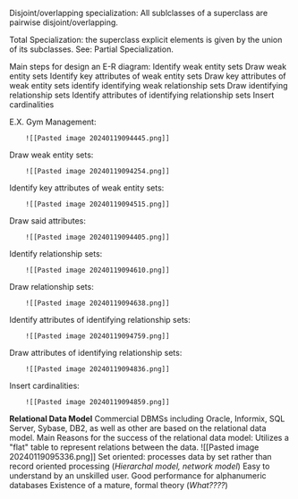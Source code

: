 
Disjoint/overlapping specialization:
	All sublclasses of a superclass are pairwise disjoint/overlapping.

Total Specialization:
	the superclass explicit elements is given by the union of its subclasses.
	See: Partial Specialization.

Main steps for design an E-R diagram:
	Identify weak entity sets
	Draw weak entity sets
	Identify key attributes of weak entity sets
	Draw key attributes of weak entity sets
	identify identifying weak relationship sets
	Draw identifying relationship sets
	Identify attributes of identifying relationship sets
	Insert cardinalities

E.X. Gym Management:
	
		![[Pasted image 20240119094445.png]]
	
Draw weak entity sets:

		![[Pasted image 20240119094254.png]]

Identify key attributes of weak entity sets:
	
		![[Pasted image 20240119094515.png]]
	
Draw said attributes:
	
		![[Pasted image 20240119094405.png]]
	
Identify relationship sets:
	
		![[Pasted image 20240119094610.png]]

Draw relationship sets:
	
		![[Pasted image 20240119094638.png]]

Identify attributes of identifying relationship sets:
	
		![[Pasted image 20240119094759.png]]

Draw attributes of identifying relationship sets:
		
		![[Pasted image 20240119094836.png]]

Insert cardinalities:
		
		![[Pasted image 20240119094859.png]]


**Relational Data Model**
	Commercial DBMSs including Oracle, Informix, SQL Server, Sybase, DB2, as well as other are based on the relational data model.
	Main Reasons for the success of the relational data model:
		Utilizes a "flat" table to represent relations between the data.
			![[Pasted image 20240119095336.png]]
		Set oriented:
			processes data by set rather than record oriented processing (*Hierarchal model, network model*)
		Easy to understand by an unskilled user.
		Good performance for alphanumeric databases
		Existence of a mature, formal theory (*What????*)
		
